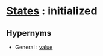 # [States][1] : initialized

## Hypernyms

  - General : [value](The_Basics/General/value.md)

[1]: README.md
